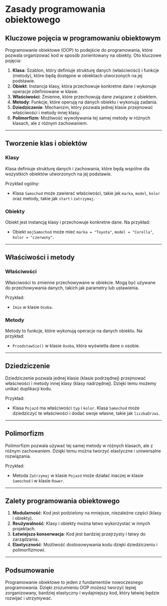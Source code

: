 # Zasady programowania obiektowego

## Kluczowe pojęcia w programowaniu obiektowym

Programowanie obiektowe (OOP) to podejście do programowania, które pozwala organizować kod w sposób zorientowany na obiekty. Oto kluczowe pojęcia:

1. **Klasa**: Szablon, który definiuje strukturę danych (właściwości) i funkcje (metody), które będą dostępne w obiektach utworzonych na jej podstawie.
2. **Obiekt**: Instancja klasy, która przechowuje konkretne dane i wykonuje operacje zdefiniowane w klasie.
3. **Właściwości**: Zmienne, które przechowują dane związane z obiektem.
4. **Metody**: Funkcje, które operują na danych obiektu i wykonują zadania.
5. **Dziedziczenie**: Mechanizm, który pozwala jednej klasie przejmować właściwości i metody innej klasy.
6. **Polimorfizm**: Możliwość wywoływania tej samej metody w różnych klasach, ale z różnym zachowaniem.

---

## Tworzenie klas i obiektów

### Klasy

Klasa definiuje strukturę danych i zachowania, które będą wspólne dla wszystkich obiektów utworzonych na jej podstawie.

Przykład ogólny:

- Klasa `Samochod` może zawierać właściwości, takie jak `marka`, `model`, `kolor` oraz metody, takie jak `start` i `zatrzymaj`.

### Obiekty

Obiekt jest instancją klasy i przechowuje konkretne dane. Na przykład:

- Obiekt `mojSamochod` może mieć `marka = "Toyota"`, `model = "Corolla"`, `kolor = "czerwony"`.

---

## Właściwości i metody

### Właściwości

Właściwości to zmienne przechowywane w obiekcie. Mogą być używane do przechowywania danych, takich jak parametry lub ustawienia.

Przykład:

- `Imie` w klasie `Osoba`.

### Metody

Metody to funkcje, które wykonują operacje na danych obiektu. Na przykład:

- `PrzedstawSie()` w klasie `Osoba`, która wyświetla dane o osobie.

---

## Dziedziczenie

Dziedziczenie pozwala jednej klasie (klasie podrzędnej) przejmować właściwości i metody innej klasy (klasy nadrzędnej). Dzięki temu możemy unikać duplikacji kodu.

Przykład:

- Klasa `Pojazd` ma właściwości `typ` i `kolor`. Klasa `Samochod` może dziedziczyć te właściwości i dodać swoje własne, takie jak `liczbaDrzwi`.

---

## Polimorfizm

Polimorfizm pozwala używać tej samej metody w różnych klasach, ale z różnym zachowaniem. Dzięki temu można tworzyć elastyczne i uniwersalne rozwiązania.

Przykład:

- Metoda `Zatrzymaj` w klasie `Pojazd` może działać inaczej w klasie `Samochod` i w klasie `Rower`.

---

## Zalety programowania obiektowego

1. **Modularność**: Kod jest podzielony na mniejsze, niezależne części (klasy i obiekty).
2. **Reużywalność**: Klasy i obiekty można łatwo wykorzystać w innych projektach.
3. **Łatwiejsza konserwacja**: Kod jest bardziej przejrzysty i łatwy do zarządzania.
4. **Elastyczność**: Możliwość dostosowywania kodu dzięki dziedziczeniu i polimorfizmowi.

---

## Podsumowanie

Programowanie obiektowe to jeden z fundamentów nowoczesnego programowania. Dzięki zrozumieniu OOP możesz tworzyć lepiej zorganizowany, bardziej elastyczny i wydajniejszy kod, który łatwiej będzie rozwijać i utrzymywać.
